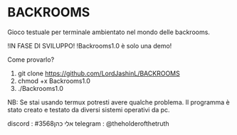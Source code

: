 # BACKROOMS
Gioco testuale per terminale ambientato nel mondo delle backrooms.

!IN FASE DI SVILUPPO!
!Backrooms1.0 è solo una demo!

Come provarlo?

1) git clone https://github.com/LordJashinL/BACKROOMS
2) chmod +x Backrooms1.0
3) ./Backrooms1.0

NB: Se stai usando termux potresti avere qualche problema.
Il programma è stato creato e testato da diversi sistemi operativi da pc.

discord : 
אלי כהן#3568
telegram : @theholderofthetruth
